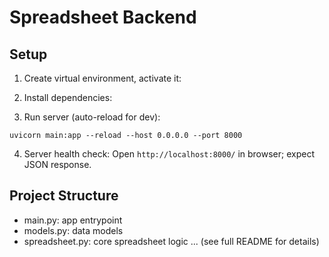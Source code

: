 # Spreadsheet Backend

## Setup

1. Create virtual environment, activate it:

2. Install dependencies:

3. Run server (auto-reload for dev):

```
uvicorn main:app --reload --host 0.0.0.0 --port 8000
```

4. Server health check:
   Open `http://localhost:8000/` in browser; expect JSON response.

## Project Structure

- main.py: app entrypoint
- models.py: data models
- spreadsheet.py: core spreadsheet logic
  ... (see full README for details)
